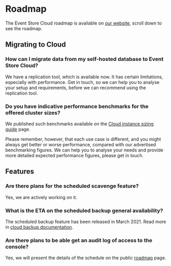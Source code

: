 # Roadmap

The Event Store Cloud roadmap is available on [our website](https://www.eventstore.com/event-store-cloud), scroll down to see the roadmap.

## Migrating to Cloud

### How can I migrate data from my self-hosted database to Event Store Cloud?

We have a replication tool, which is available now. It has certain limitations, especially with performance. Get in touch, so we can help you to analyse your setup and requirements, before we can recommend using the replication tool.

### Do you have indicative performance benchmarks for the offered cluster sizes?

We published such benchmarks available on the [Cloud instance sizing guide](../provision/cloud-instance-guidance/) page.

Please remember, however, that each use case is different, and you might always get better or worse performance, compared with our advertised benchmarking figures. We can help you to analyse your needs and provide more detailed expected performance figures, please get in touch.

## Features

### Are there plans for the scheduled scavenge feature?

Yes, we are actively working on it.

### What is the ETA on the scheduled backup general availability?

The scheduled backup feature has been released in March 2021. Read more in [cloud backup documentation](../ops/scheduled_backups.md).

### Are there plans to be able get an audit log of access to the console?

Yes, we will present the details of the schedule on the public [roadmap](https://www.eventstore.com/event-store-cloud) page.
